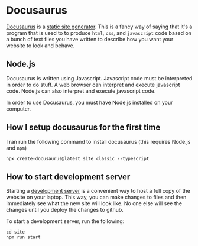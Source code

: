 # Docusaurus

[Docusaurus](https://docusaurus.io/) is a [static site generator](https://en.wikipedia.org/wiki/Static_site_generator). This is a fancy way of saying that it's a program that is used to to produce `html`, `css`, and `javascript` code based on a bunch of text files you have written to describe how you want your website to look and behave. 

## Node.js

Docusaurus is written using Javascript. Javascript code must be interpreted in order to do stuff. A web browser can interpret and execute javascript code. Node.js can also interpret and execute javascript code. 

In order to use Docusaurus, you must have Node.js installed on your computer. 

## How I setup docusaurus for the first time

I ran run the following command to install docusaurus (this requires Node.js and `npm`)

```
npx create-docusaurus@latest site classic --typescript
```

## How to start development server

Starting a [development server](https://docusaurus.io/docs/installation#running-the-development-server) is a convenient way to host a full copy of the website on your laptop. This way, you can make changes to files and then immediately see what the new site will look like. No one else will see the changes until you deploy the changes to github.

To start a development server, run the following: 

```
cd site
npm run start
```

